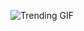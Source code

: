 ![Trending GIF](https://media0.giphy.com/media/YDEiyrRLa6ATrSNQND/giphy.gif?cid=8bb21772nkovuzhitj2zrapczf5t08m8stdlbzlw86zix7ba&ep=v1_gifs_search&rid=giphy.gif&ct=g)
